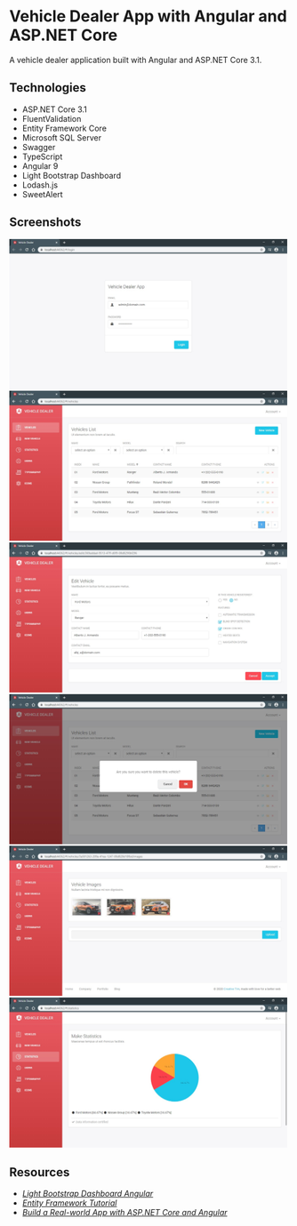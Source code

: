 # Vehicle Dealer App with Angular and ASP.NET Core

A vehicle dealer application built with Angular and ASP.NET Core 3.1.

## Technologies
- ASP.NET Core 3.1
- FluentValidation
- Entity Framework Core
- Microsoft SQL Server
- Swagger
- TypeScript
- Angular 9
- Light Bootstrap Dashboard
- Lodash.js
- SweetAlert

## Screenshots

<img src=".screenshots/e262971a-82de-4090-9226-69d2e292e541.jpg" width="500"/> <img src=".screenshots/41044c08-a08a-4981-bc82-4872aea17e02.jpg" width="500"/>
<img src=".screenshots/14267738-1404-400b-9f6f-6b1dc6b90586.jpg" width="500"/> <img src=".screenshots/85d468db-809f-4a3c-b15d-3843ca5eb692.jpg" width="500"/>
<img src=".screenshots/e356b171-64f7-4a85-a7ec-cb75768b46d2.jpg" width="500"/> <img src=".screenshots/52a33a96-540b-4dc4-8322-d81d7e1b8e22.jpg" width="500"/> 

## Resources

- *[Light Bootstrap Dashboard Angular](https://www.creative-tim.com/product/light-bootstrap-dashboard-angular2)*
- *[Entity Framework Tutorial](https://www.entityframeworktutorial.net/efcore/entity-framework-core.aspx)*
- *[Build a Real-world App with ASP.NET Core and Angular](https://www.udemy.com/course/aspnet-core-angular/)*
